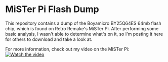 # MiSTer Pi Flash Dump

This repository contains a dump of the Boyamicro BY25Q64ES 64mb flash chip, which is found on Retro Remake's MiSTer Pi. After performing some basic analysis, I wasn't able to determine what's on it, so I'm posting it here for others to download and take a look at.

For more information, check out my video on the MiSTer Pi:
[![Watch the video](https://img.youtube.com/vi/PkKPoA0w50Y/hqdefault.jpg)](https://www.youtube.com/watch?v=PkKPoA0w50Y)
